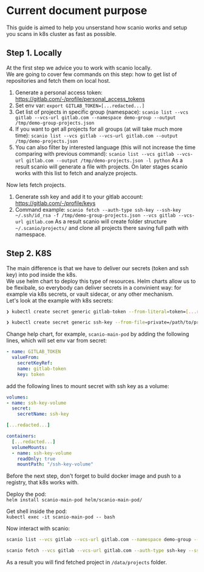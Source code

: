 # Current document purpose
This guide is aimed to help you unserstand how scanio works and setup you scans in k8s cluster as fast as possible.

## Step 1. Locally
At the first step we advice you to work with scanio locally.  
We are going to cover few commands on this step: how to get list of repositories and fetch them on local host.
1. Generate a personal access token: https://gitlab.com/-/profile/personal_access_tokens
2. Set env var: `export GITLAB_TOKEN=[...redacted...]`
3. Get list of projects in specific group (namespace): `scanio list --vcs gitlab --vcs-url gitlab.com --namespace demo-group --output /tmp/demo-group-projects.json`
4. If you want to get all projects for all groups (at will take much more time): `scanio list --vcs gitlab --vcs-url gitlab.com --output /tmp/demo-projects.json`
5. You can also filter by interested language (this will not increase the time comparing with previous command): `scanio list --vcs gitlab --vcs-url gitlab.com --output /tmp/demo-projects.json -l python`
As a result scanio will generate a file with projects. On later stages scanio works with this list to fetch and analyze projects.  
  
Now lets fetch projects.
1. Generate ssh key and add it to your gitlab account: https://gitlab.com/-/profile/keys
2. Command example: `scanio fetch --auth-type ssh-key --ssh-key ~/.ssh/id_rsa -f /tmp/demo-group-projects.json --vcs gitlab --vcs-url gitlab.com`
As a result scanio will create folder structure `~/.scanio/projects/` and clone all projects there saving full path with namespace.

## Step 2. K8S
The main difference is that we have to deliver our secrets (token and ssh key) into pod inside the k8s.  
We use helm chart to deploy this type of resources. Helm charts allow us to be flexibale, so everybody can deliver secrets in a convinient way: for example via k8s secrets, or vault sidecar, or any other mechanism.  
Let's look at the example with k8s secrets:
```bash
❯ kubectl create secret generic gitlab-token --from-literal=token=[...redacted...]

❯ kubectl create secret generic ssh-key --from-file=private=/path/to/private_key --from-file=public=/path/to/public_key
```
Change help chart, for example, `scanio-main-pod` by adding the following lines, which will set env var from secret:
```yaml
- name: GITLAB_TOKEN
  valueFrom:
    secretKeyRef:
    name: gitlab-token
    key: token
```
add the following lines to mount secret with ssh key as a volume:
```yaml
volumes:
- name: ssh-key-volume
  secret:
    secretName: ssh-key

[...redacted...]

containers:
  [...redacted...]
  volumeMounts:
  - name: ssh-key-volume
    readOnly: true
    mountPath: "/ssh-key-volume"
```

Before the next step, don't forget to build docker image and push to a registry, that k8s works with.

Deploy the pod:  
`helm install scanio-main-pod helm/scanio-main-pod/`

Get shell inside the pod:  
`kubectl exec -it scanio-main-pod -- bash`

Now interact with scanio:  
```bash
scanio list --vcs gitlab --vcs-url gitlab.com --namespace demo-group --output /tmp/demo-group-projects.json

scanio fetch --vcs gitlab --vcs-url gitlab.com --auth-type ssh-key --ssh-key /ssh-key-volume/private -f /tmp/demo-group-projects.json
```
As a result you will find fetched project in `/data/projects` folder.
